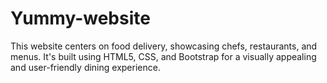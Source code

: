 # Yummy-website
This website centers on food delivery, showcasing chefs, restaurants, and menus. It's built using HTML5, CSS, and Bootstrap for a visually appealing and user-friendly dining experience.
